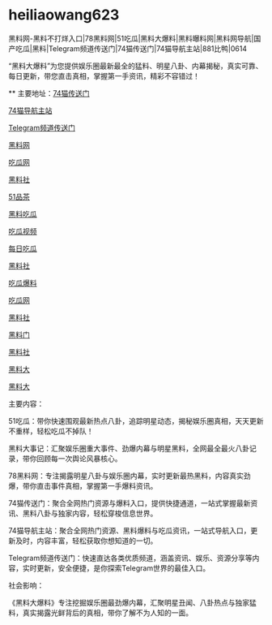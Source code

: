 # heiliaowang623
黑料网-黑料不打烊入口|78黑料网|51吃瓜|黑料大爆料|黑料曝料网|黑料网导航|国产吃瓜|黑料|Telegram频道传送门|74猫传送门|74猫导航主站|881比鸭|0614

“黑料大爆料”为您提供娱乐圈最新最全的猛料、明星八卦、内幕揭秘，真实可靠、每日更新，带您直击真相，掌握第一手资讯，精彩不容错过！

** 主要地址：<a href="https://74mao.com/">74猫传送门</a>

<a href="https://74mao.com/">74猫导航主站</a>

<a href="https://74mao.com/">Telegram频道传送门</a>

<a href="https://hl182-5ms.pages.dev/">黑料网</a>

<a href="https://cg3-19.pages.dev/">吃瓜网</a>

<a href="https://hl186.pages.dev/">黑料社</a>

<a href="https://pc4-10.pages.dev/">51品茶</a>

<a href="https://hl190.pages.dev/">黑料吃瓜</a>

<a href="https://cg9-07.pages.dev/">吃瓜视频</a>

<a href="https://hl196.pages.dev/">每日吃瓜</a>

<a href="https://hl113.pages.dev/">黑料社</a>

<a href="https://hl217-cip.pages.dev/">吃瓜爆料</a>

<a href="https://hl134.pages.dev/">吃瓜网</a>

<a href="https://hl223.pages.dev/">黑料社</a>

<a href="https://hl155.pages.dev/">黑料门</a>

<a href="https://hl226.pages.dev/">黑料社</a>

<a href="https://hl170.pages.dev/">黑料大</a>

<a href="https://hl226.pages.dev/">黑料大</a>

主要内容：

51吃瓜：带你快速围观最新热点八卦，追踪明星动态，揭秘娱乐圈真相，天天更新不重样，轻松吃瓜不掉队！

黑料大事记：汇聚娱乐圈重大事件、劲爆内幕与明星黑料，全网最全最火八卦记录，带你回顾每一次舆论风暴核心。

78黑料网：专注揭露明星八卦与娱乐圈内幕，实时更新最热黑料，内容真实劲爆，带你直击事件真相，掌握第一手爆料资讯。

74猫传送门：聚合全网热门资源与爆料入口，提供快捷通道，一站式掌握最新资讯、黑料八卦与独家内容，轻松穿梭信息世界。

74猫导航主站：聚合全网热门资源、黑料爆料与吃瓜资讯，一站式导航入口，更新及时，内容丰富，轻松获取你想知道的一切。

Telegram频道传送门：快速直达各类优质频道，涵盖资讯、娱乐、资源分享等内容，实时更新，安全便捷，是你探索Telegram世界的最佳入口。

社会影响：

《黑料大爆料》专注挖掘娱乐圈最劲爆内幕，汇聚明星丑闻、八卦热点与独家猛料，真实揭露光鲜背后的真相，带你了解不为人知的一面。
